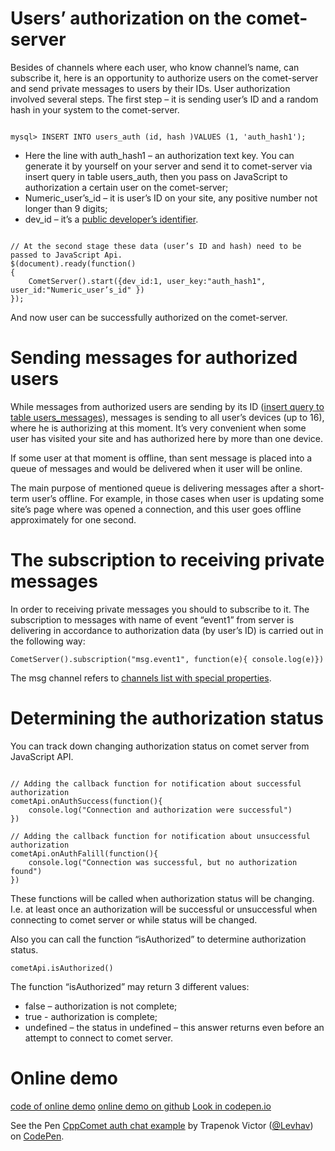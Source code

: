 
# Users’ authorization on the comet-server

Besides of channels where each user, who know channel’s name, can subscribe it, here is an opportunity to authorize users on the comet-server and send private messages to users by their IDs.  User authorization involved several steps. The first step – it is sending user’s ID and a random hash in your system to the comet-server.


```

mysql> INSERT INTO users_auth (id, hash )VALUES (1, 'auth_hash1');

```

  * Here the line with auth_hash1 – an authorization text key. You can generate it by yourself on your server and send it to comet-server via insert query in table users_auth, then you pass on JavaScript to authorization a certain user on the comet-server;
  * Numeric_user’s_id – it is user’s ID on your site, any positive number not longer than 9 digits;
  * dev_id – it’s a [public developer’s identifier](/docs/wiki-md/en/comet/dev_id.md).

```

// At the second stage these data (user’s ID and hash) need to be passed to JavaScript Api.
$(document).ready(function()
{
    CometServer().start({dev_id:1, user_key:"auth_hash1", user_id:"Numeric_user’s_id" })
});

```

And now user can be successfully authorized on the comet-server.

# Sending messages for authorized users

While messages from authorized users are sending by its ID ([insert query to table users_messages](/docs/wiki-md/en/comet/cometql.md)), messages is sending to all user’s devices (up to 16), where he is authorizing at this moment. It’s very convenient when some user has visited your site and has authorized here by more than one device.
  
If some user at that moment is offline, than sent message is placed into a queue of messages and would be delivered when it user will be online.

The main purpose of mentioned queue is delivering messages after a short-term user’s offline. For example, in those cases when user is updating some site’s page where was opened a connection, and this user goes offline approximately for one second.

# The subscription to receiving private messages
In order to receiving private messages you should to subscribe to it. The subscription to messages with name of event “event1” from server is delivering in accordance to authorization data (by user’s ID) is carried out in the following way:

```
CometServer().subscription("msg.event1", function(e){ console.log(e)})
```


The msg channel refers to [channels list with special properties](/docs/wiki-md/en/comet/javascript_api/pipe-types.md).

# Determining the authorization status

You can track down changing authorization status on comet server from JavaScript API.

```

// Adding the callback function for notification about successful authorization
cometApi.onAuthSuccess(function(){
    console.log("Connection and authorization were successful")
})

// Adding the callback function for notification about unsuccessful authorization
cometApi.onAuthFalill(function(){
    console.log("Connection was successful, but no authorization found")
})

```

These functions will be called when authorization status will be changing. I.e. at least once an authorization will be successful or unsuccessful when connecting to comet server or while status will be changed. 

Also you can call the function “isAuthorized” to determine authorization status.

```
cometApi.isAuthorized()
```

The function “isAuthorized” may return 3 different values: 
  * false – authorization is not complete;
  * true - authorization is complete;
  * undefined – the status in undefined – this answer returns even before an attempt to connect to comet server.

# Online demo

[code of online demo](https://github.com/CppComet/auth-example) [online demo on github](https://cppcomet.github.io/auth-example/index.html) [Look in codepen.io](https://codepen.io/Levhav/pen/XaWLra)

<html>
See the Pen <a href='https://codepen.io/Levhav/pen/XaWLra/'>CppComet auth chat example</a> by Trapenok Victor (<a href='https://codepen.io/Levhav'>@Levhav</a>) on <a href='https://codepen.io'>CodePen</a>.

</html>